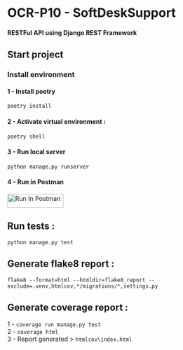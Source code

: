 # OCR-P10 - SoftDeskSupport
#### RESTFul API using Django REST Framework

## Start project

### Install environment

#### 1 - Install poetry
`poetry install`

#### 2 - Activate virtual environment :
`poetry shell`

#### 3 - Run local server
`python manage.py runserver`

#### 4 - Run in Postman
[<img src="https://run.pstmn.io/button.svg" alt="Run In Postman" style="width: 128px; height: 32px;">](https://god.gw.postman.com/run-collection/32415762-15cc7ebd-6694-414b-b0cb-93c1771fe66b?action=collection%2Ffork&source=rip_markdown&collection-url=entityId%3D32415762-15cc7ebd-6694-414b-b0cb-93c1771fe66b%26entityType%3Dcollection%26workspaceId%3Db3627675-1977-4b48-b64f-09a9ea188ea8)


## Run tests :

`python manage.py test`

## Generate flake8 report :
`flake8 --format=html --htmldir=flake8_report --exclude=.venv,htmlcov,*/migrations/*,settings.py`

## Generate coverage report :
1 - `coverage run manage.py test` \
2 - `coverage html` \
3 - Report generated > `htmlcov\index.html`